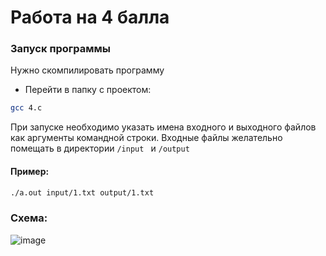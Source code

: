 # Работа на 4 балла

### Запуск программы
Нужно скомпилировать программу
- Перейти в папку с проектом:
```bash
gcc 4.c
```
При запуске необходимо указать имена входного и выходного файлов как аргументы командной строки. Входные файлы желательно помещать в директории ```/input ``` и ```/output ```
#### Пример:
```bash
./a.out input/1.txt output/1.txt
```

### Схема:
![image](https://github.com/StepaKH/OS/assets/109822810/eb304724-17bd-4346-9e1e-cc33ad631d72)

